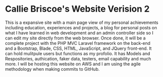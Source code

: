 # Callie Briscoe's Website Verision 2
This is a expansive site with a main page view of my personal achievements including education, experiences and projects, a blog for personal posts on what I have learned in web development and an admin controller side so I can edit my site directly from the web browser. Once done, it will be a complete project with the PHP MVC Laravel framework on the back-end and a Bootstrap, Blade, CSS, HTML, JavaScript, and JQuery front-end. It can hold mulitpule users but functions as my profolio. It has Models and Respositories, authication, faker data, testers, email capability and much more. I will be hosting this website on AWS and I am using the agile methodology when making commits to GitHub.
